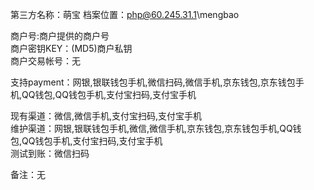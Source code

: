 第三方名称：萌宝 
档案位置：php@60.245.31.1\mengbao
 
商户号:商户提供的商户号  
商户密钥KEY：(MD5)商户私钥  
商户交易帐号：无  
 
支持payment：网银,银联钱包手机,微信扫码,微信手机,京东钱包,京东钱包手机,QQ钱包,QQ钱包手机,支付宝扫码,支付宝手机
 
现有渠道：微信,微信手机,支付宝扫码,支付宝手机  
维护渠道：网银,银联钱包手机,微信,微信手机,京东钱包,京东钱包手机,QQ钱包,QQ钱包手机,支付宝扫码,支付宝手机  
测试到账：微信扫码  
 
备注：无  